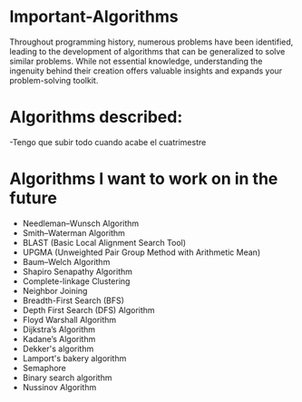 # Important-Algorithms
Throughout programming history, numerous problems have been identified, leading to the development of algorithms that can be generalized to solve similar problems. While not essential knowledge, understanding the ingenuity behind their creation offers valuable insights and expands your problem-solving toolkit.

# Algorithms described:
-Tengo que subir todo cuando acabe el cuatrimestre

# Algorithms I want to work on in the future
- Needleman–Wunsch Algorithm
- Smith–Waterman Algorithm
- BLAST (Basic Local Alignment Search Tool)
- UPGMA (Unweighted Pair Group Method with Arithmetic Mean)
- Baum–Welch Algorithm
- Shapiro Senapathy Algorithm
- Complete-linkage Clustering
- Neighbor Joining
- Breadth-First Search (BFS)
- Depth First Search (DFS) Algorithm
- Floyd Warshall Algorithm
- Dijkstra’s Algorithm
- Kadane’s Algorithm
- Dekker's algorithm
- Lamport's bakery algorithm
- Semaphore 
- Binary search algorithm
- Nussinov Algorithm 
